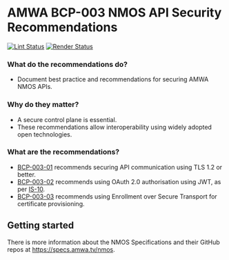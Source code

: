 # AMWA BCP-003 NMOS API Security Recommendations

[![Lint Status](https://github.com/AMWA-TV/nmos-api-security/workflows/Lint/badge.svg)](https://github.com/AMWA-TV/nmos-api-security/actions?query=workflow%3ALint)
[![Render Status](https://github.com/AMWA-TV/nmos-api-security/workflows/Render/badge.svg)](https://github.com/AMWA-TV/nmos-api-security/actions?query=workflow%3ARender)

[//]: # "INTRO-START"

### What do the recommendations do?

- Document best practice and recommendations for securing AMWA NMOS APIs.

### Why do they matter?

- A secure control plane is essential.
- These recommendations allow interoperability using widely adopted open technologies.

### What are the recommendations?

- [BCP-003-01](https://specs.amwa.tv/bcp-003-01) recommends securing API communication using TLS 1.2 or better.
- [BCP-003-02](https://specs.amwa.tv/bcp-003-02) recommends using OAuth 2.0 authorisation using JWT, as per [IS-10](https://specs.amwa.tv/is-10).
- [BCP-003-03](https://specs.amwa.tv/bcp-003-03) recommends using Enrollment over Secure Transport for certificate provisioning.

[//]: # "INTRO-END"

## Getting started

There is more information about the NMOS Specifications and their GitHub repos at <https://specs.amwa.tv/nmos>.
